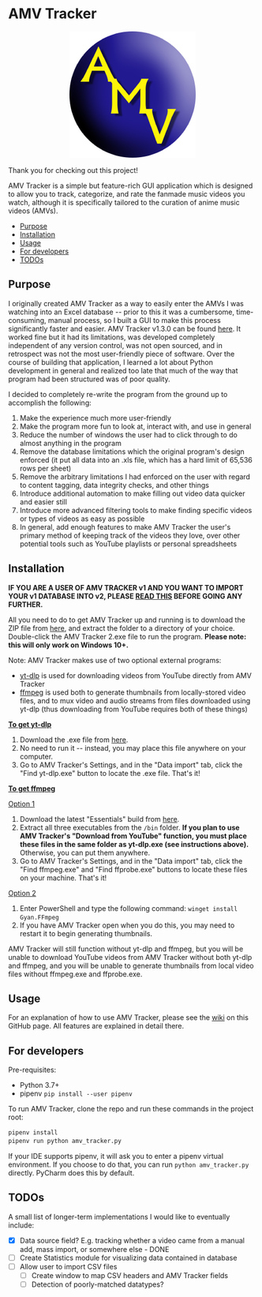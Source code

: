 # AMV Tracker

<p align="center">
<img src="https://github.com/bsobotka/amv_tracker/blob/main/md_images/md-amvt-logo.png">
</p>

Thank you for checking out this project!

AMV Tracker is a simple but feature-rich GUI application which is designed to allow you to track, categorize, and rate the fanmade music videos you watch, although it is specifically tailored to the curation of anime music videos (AMVs).

- [Purpose](#purpose)
- [Installation](#installation)
- [Usage](#usage)
- [For developers](#for-developers)
- [TODOs](#todos)

## Purpose
I originally created AMV Tracker as a way to easily enter the AMVs I was watching into an Excel database -- prior to this it was a cumbersome, time-consuming, manual process, so I built a GUI to make this process significantly faster and easier. AMV Tracker v1.3.0 can be found [here](https://amvtracker.wordpress.com/). It worked fine but it had its limitations, was developed completely independent of any version control, was not open sourced, and in retrospect was not the most user-friendly piece of software. Over the course of building that application, I learned a lot about Python development in general and realized too late that much of the way that program had been structured was of poor quality.

I decided to completely re-write the program from the ground up to accomplish the following:
1. Make the experience much more user-friendly
2. Make the program more fun to look at, interact with, and use in general
3. Reduce the number of windows the user had to click through to do almost anything in the program
4. Remove the database limitations which the original program's design enforced (it put all data into an .xls file, which has a hard limit of 65,536 rows per sheet)
5. Remove the arbitrary limitations I had enforced on the user with regard to content tagging, data integrity checks, and other things
6. Introduce additional automation to make filling out video data quicker and easier still
7. Introduce more advanced filtering tools to make finding specific videos or types of videos as easy as possible
8. In general, add enough features to make AMV Tracker the user's primary method of keeping track of the videos they love, over other potential tools such as YouTube playlists or personal spreadsheets

## Installation
**IF YOU ARE A USER OF AMV TRACKER v1 AND YOU WANT TO IMPORT YOUR v1 DATABASE INTO v2, PLEASE [READ THIS](https://github.com/bsobotka/amv_tracker/wiki/Adding-videos-to-your-database#import-from-previous-version-of-amv-tracker) BEFORE GOING ANY FURTHER.**

All you need to do to get AMV Tracker up and running is to download the ZIP file from [here](link), and extract the folder to a directory of your choice. Double-click the AMV Tracker 2.exe file to run the program. **Please note: this will only work on Windows 10+.**

Note: AMV Tracker makes use of two optional external programs:  
* [yt-dlp](https://github.com/yt-dlp/yt-dlp) is used for downloading videos from YouTube directly from AMV Tracker  
* [ffmpeg](https://ffmpeg.org/) is used both to generate thumbnails from locally-stored video files, and to mux video and audio streams from files downloaded using yt-dlp (thus downloading from YouTube requires both of these things)

**<ins>To get yt-dlp</ins>**  
1. Download the .exe file from [here](https://github.com/yt-dlp/yt-dlp/releases).  
2. No need to run it -- instead, you may place this file anywhere on your computer.  
3. Go to AMV Tracker's Settings, and in the "Data import" tab, click the "Find yt-dlp.exe" button to locate the .exe file. That's it!  

**<ins>To get ffmpeg</ins>**  
  
<ins>Option 1</ins>  
1. Download the latest "Essentials" build from [here](https://www.gyan.dev/ffmpeg/builds/).  
2. Extract all three executables from the ``/bin`` folder. **If you plan to use AMV Tracker's "Download from YouTube" function, you must place these files in the same folder as yt-dlp.exe (see instructions above).** Otherwise, you can put them anywhere.  
3. Go to AMV Tracker's Settings, and in the "Data import" tab, click the "Find ffmpeg.exe" and "Find ffprobe.exe" buttons to locate these files on your machine. That's it!
  
<ins>Option 2</ins>  
1. Enter PowerShell and type the following command: ``winget install Gyan.FFmpeg``  
2. If you have AMV Tracker open when you do this, you may need to restart it to begin generating thumbnails.

AMV Tracker will still function without yt-dlp and ffmpeg, but you will be unable to download YouTube videos from AMV Tracker without both yt-dlp and ffmpeg, and you will be unable to generate thumbnails from local video files without ffmpeg.exe and ffprobe.exe.

## Usage
For an explanation of how to use AMV Tracker, please see the [wiki](https://github.com/bsobotka/amv_tracker/wiki) on this GitHub page. All features are explained in detail there.

## For developers

Pre-requisites:
 - Python 3.7+
 - pipenv `pip install --user pipenv`

To run AMV Tracker, clone the repo and run these commands in the project root:

```sh
pipenv install
pipenv run python amv_tracker.py
```

If your IDE supports pipenv, it will ask you to enter a pipenv virtual environment. If you choose to do that, you can run `python amv_tracker.py` directly. PyCharm does this by default. 

## TODOs
A small list of longer-term implementations I would like to eventually include:
- [x] Data source field? E.g. tracking whether a video came from a manual add, mass import, or somewhere else - DONE
- [ ] Create Statistics module for visualizing data contained in database
- [ ] Allow user to import CSV files
  - [ ] Create window to map CSV headers and AMV Tracker fields
  - [ ] Detection of poorly-matched datatypes?
